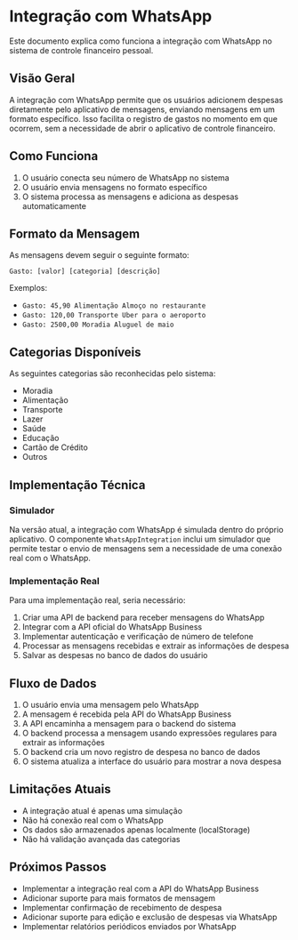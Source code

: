 # Integração com WhatsApp

Este documento explica como funciona a integração com WhatsApp no sistema de controle financeiro pessoal.

## Visão Geral

A integração com WhatsApp permite que os usuários adicionem despesas diretamente pelo aplicativo de mensagens, enviando mensagens em um formato específico. Isso facilita o registro de gastos no momento em que ocorrem, sem a necessidade de abrir o aplicativo de controle financeiro.

## Como Funciona

1. O usuário conecta seu número de WhatsApp no sistema
2. O usuário envia mensagens no formato específico
3. O sistema processa as mensagens e adiciona as despesas automaticamente

## Formato da Mensagem

As mensagens devem seguir o seguinte formato:

```
Gasto: [valor] [categoria] [descrição]
```

Exemplos:
- `Gasto: 45,90 Alimentação Almoço no restaurante`
- `Gasto: 120,00 Transporte Uber para o aeroporto`
- `Gasto: 2500,00 Moradia Aluguel de maio`

## Categorias Disponíveis

As seguintes categorias são reconhecidas pelo sistema:
- Moradia
- Alimentação
- Transporte
- Lazer
- Saúde
- Educação
- Cartão de Crédito
- Outros

## Implementação Técnica

### Simulador

Na versão atual, a integração com WhatsApp é simulada dentro do próprio aplicativo. O componente `WhatsAppIntegration` inclui um simulador que permite testar o envio de mensagens sem a necessidade de uma conexão real com o WhatsApp.

### Implementação Real

Para uma implementação real, seria necessário:

1. Criar uma API de backend para receber mensagens do WhatsApp
2. Integrar com a API oficial do WhatsApp Business
3. Implementar autenticação e verificação de número de telefone
4. Processar as mensagens recebidas e extrair as informações de despesa
5. Salvar as despesas no banco de dados do usuário

## Fluxo de Dados

1. O usuário envia uma mensagem pelo WhatsApp
2. A mensagem é recebida pela API do WhatsApp Business
3. A API encaminha a mensagem para o backend do sistema
4. O backend processa a mensagem usando expressões regulares para extrair as informações
5. O backend cria um novo registro de despesa no banco de dados
6. O sistema atualiza a interface do usuário para mostrar a nova despesa

## Limitações Atuais

- A integração atual é apenas uma simulação
- Não há conexão real com o WhatsApp
- Os dados são armazenados apenas localmente (localStorage)
- Não há validação avançada das categorias

## Próximos Passos

- Implementar a integração real com a API do WhatsApp Business
- Adicionar suporte para mais formatos de mensagem
- Implementar confirmação de recebimento de despesa
- Adicionar suporte para edição e exclusão de despesas via WhatsApp
- Implementar relatórios periódicos enviados por WhatsApp 